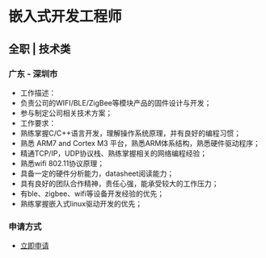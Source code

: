 
# 嵌入式开发工程师
## 全职  |  技术类
### 广东 - 深圳市

- 工作描述：
- 负责公司的WIFI/BLE/ZigBee等模块产品的固件设计与开发；
- 参与制定公司相关技术方案；
- 工作要求：
- 熟练掌握C/C++语言开发，理解操作系统原理，并有良好的编程习惯；
- 熟悉 ARM7 and Cortex M3 平台，熟悉ARM体系结构，熟悉硬件驱动程序；
- 精通TCP/IP，UDP协议栈、熟练掌握相关的网络编程经验；
- 熟悉wifi 802.11协议原理；
- 具备一定的硬件分析能力，datasheet阅读能力；
- 具有良好的团队合作精神，责任心强，能承受较大的工作压力；
- 有ble、zigbee、wifi等设备开发经验的优先；
- 熟练掌握嵌入式linux驱动开发的优先；
### 申请方式
- <a href="mailto:hr@tuya.com?subject=求职简历-嵌入式开发工程师-来自GitHub">立即申请</a>